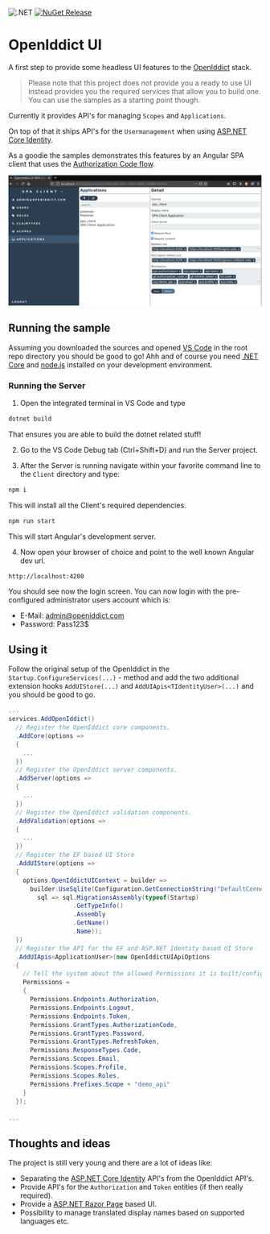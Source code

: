 ![.NET](https://github.com/thomasduft/openiddict-ui/workflows/.NET/badge.svg) [![NuGet Release](https://img.shields.io/nuget/vpre/tomware.OpenIddict.UI.Api.svg)](https://www.nuget.org/packages/tomware.OpenIddict.UI.Api)

# OpenIddict UI

A first step to provide some headless UI features to the [OpenIddict](https://github.com/openiddict/openiddict-core) stack. 

> Please note that this project does not provide you a ready to use UI instead provides you the required services that allow you to build one. You can use the samples as a starting point though.

Currently it provides API's for managing `Scopes` and `Applications`.

On top of that it ships API's for the `Usermanagement` when using [ASP.NET Core Identity](https://docs.microsoft.com/en-us/aspnet/core/security/authentication/identity?view=aspnetcore-5.0&tabs=visual-studio).

As a goodie the samples demonstrates this features by an Angular SPA client that uses the [Authorization Code flow](https://openid.net/specs/openid-connect-core-1_0.html#CodeFlowAuth).

![SPA Client](./spa-client.png)

## Running the sample

Assuming you downloaded the sources and opened [VS Code](https://code.visualstudio.com/) in the root repo directory you should be good to go! Ahh and of course you need [.NET Core](https://dotnet.microsoft.com/download) and [node.js](https://nodejs.org/en/) installed on your development environment.

### Running the Server
1. Open the integrated terminal in VS Code and type

```bash
dotnet build
```

That ensures you are able to build the dotnet related stuff!

2. Go to the VS Code Debug tab (Ctrl+Shift+D) and run the Server project.

3. After the Server is running navigate within your favorite command line to the `Client` directory and type:

```bash
npm i
```

This will install all the Client's required dependencies.

```bash
npm run start
```

This will start Angular's development server.

4. Now open your browser of choice and point to the well known Angular dev url.

```bash
http://localhost:4200
```

You should see now the login screen. You can now login with the pre-configured administrator users account which is:

- E-Mail: admin@openiddict.com
- Password: Pass123$


## Using it

Follow the original setup of the OpenIddict in the `Startup.ConfigureServices(...)` - method and add the two additional extension hooks `AddUIStore(...)` and `AddUIApis<TIdentityUser>(...)` and you should be good to go.

```csharp
...
services.AddOpenIddict()
  // Register the OpenIddict core components.
  .AddCore(options =>
  {
    ...
  })
  // Register the OpenIddict server components.
  .AddServer(options =>
  {
    ...
  })
  // Register the OpenIddict validation components.
  .AddValidation(options =>
  {
    ...
  })
  // Register the EF based UI Store
  .AddUIStore(options =>
  {
    options.OpenIddictUIContext = builder =>
      builder.UseSqlite(Configuration.GetConnectionString("DefaultConnection"),
        sql => sql.MigrationsAssembly(typeof(Startup)
                  .GetTypeInfo()
                  .Assembly
                  .GetName()
                  .Name));
  })
  // Register the API for the EF and ASP.NET Identity based UI Store
  .AddUIApis<ApplicationUser>(new OpenIddictUIApiOptions
  {
    // Tell the system about the allowed Permissions it is built/configured for.
    Permissions =
    {
      Permissions.Endpoints.Authorization,
      Permissions.Endpoints.Logout,
      Permissions.Endpoints.Token,
      Permissions.GrantTypes.AuthorizationCode,
      Permissions.GrantTypes.Password,
      Permissions.GrantTypes.RefreshToken,
      Permissions.ResponseTypes.Code,
      Permissions.Scopes.Email,
      Permissions.Scopes.Profile,
      Permissions.Scopes.Roles,
      Permissions.Prefixes.Scope + "demo_api"
    }
  });
  
...
```

## Thoughts and ideas

The project is still very young and there are a lot of ideas like:
- Separating the [ASP.NET Core Identity](https://docs.microsoft.com/en-us/aspnet/core/security/authentication/identity?view=aspnetcore-5.0&tabs=visual-studio) API's from the OpenIddict API's.
- Provide API's for the `Authorization` and `Token` entities (if then really required).
- Provide a [ASP.NET Razor Page](https://docs.microsoft.com/en-us/aspnet/core/razor-pages/?view=aspnetcore-5.0&tabs=visual-studio) based UI.
- Possibility to manage translated display names based on supported languages etc.
